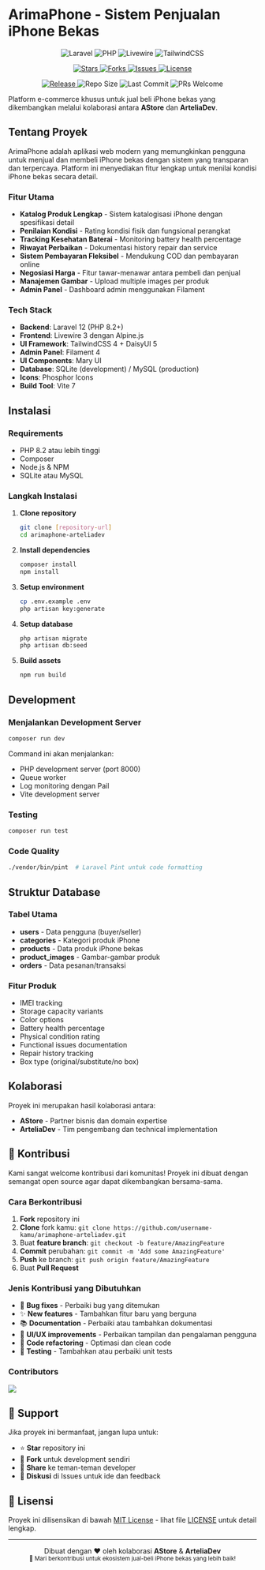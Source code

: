 # ArimaPhone - Sistem Penjualan iPhone Bekas

<p align="center">
  <img src="https://img.shields.io/badge/Laravel-12-FF2D20?style=for-the-badge&logo=laravel&logoColor=white" alt="Laravel">
  <img src="https://img.shields.io/badge/PHP-8.2+-777BB4?style=for-the-badge&logo=php&logoColor=white" alt="PHP">
  <img src="https://img.shields.io/badge/Livewire-3-4E56A6?style=for-the-badge&logo=livewire&logoColor=white" alt="Livewire">
  <img src="https://img.shields.io/badge/TailwindCSS-4-06B6D4?style=for-the-badge&logo=tailwindcss&logoColor=white" alt="TailwindCSS">
</p>

<p align="center">
  <a href="https://github.com/denis156/arimaphone-arteliadev/stargazers">
    <img src="https://img.shields.io/github/stars/denis156/arimaphone-arteliadev?style=social" alt="Stars">
  </a>
  <a href="https://github.com/denis156/arimaphone-arteliadev/fork">
    <img src="https://img.shields.io/github/forks/denis156/arimaphone-arteliadev?style=social" alt="Forks">
  </a>
  <a href="https://github.com/denis156/arimaphone-arteliadev/issues">
    <img src="https://img.shields.io/github/issues/denis156/arimaphone-arteliadev" alt="Issues">
  </a>
  <a href="https://github.com/denis156/arimaphone-arteliadev/blob/main/LICENSE">
    <img src="https://img.shields.io/github/license/denis156/arimaphone-arteliadev" alt="License">
  </a>
</p>

<p align="center">
  <a href="https://github.com/denis156/arimaphone-arteliadev/releases">
    <img src="https://img.shields.io/github/v/release/denis156/arimaphone-arteliadev?include_prereleases" alt="Release">
  </a>
  <img src="https://img.shields.io/github/repo-size/denis156/arimaphone-arteliadev" alt="Repo Size">
  <img src="https://img.shields.io/github/last-commit/denis156/arimaphone-arteliadev" alt="Last Commit">
  <img src="https://img.shields.io/badge/PRs-welcome-brightgreen.svg" alt="PRs Welcome">
</p>

Platform e-commerce khusus untuk jual beli iPhone bekas yang dikembangkan melalui kolaborasi antara **AStore** dan **ArteliaDev**.

## Tentang Proyek

ArimaPhone adalah aplikasi web modern yang memungkinkan pengguna untuk menjual dan membeli iPhone bekas dengan sistem yang transparan dan terpercaya. Platform ini menyediakan fitur lengkap untuk menilai kondisi iPhone bekas secara detail.

### Fitur Utama

- **Katalog Produk Lengkap** - Sistem katalogisasi iPhone dengan spesifikasi detail
- **Penilaian Kondisi** - Rating kondisi fisik dan fungsional perangkat
- **Tracking Kesehatan Baterai** - Monitoring battery health percentage
- **Riwayat Perbaikan** - Dokumentasi history repair dan service
- **Sistem Pembayaran Fleksibel** - Mendukung COD dan pembayaran online
- **Negosiasi Harga** - Fitur tawar-menawar antara pembeli dan penjual
- **Manajemen Gambar** - Upload multiple images per produk
- **Admin Panel** - Dashboard admin menggunakan Filament

### Tech Stack

- **Backend**: Laravel 12 (PHP 8.2+)
- **Frontend**: Livewire 3 dengan Alpine.js
- **UI Framework**: TailwindCSS 4 + DaisyUI 5
- **Admin Panel**: Filament 4
- **UI Components**: Mary UI
- **Database**: SQLite (development) / MySQL (production)
- **Icons**: Phosphor Icons
- **Build Tool**: Vite 7

## Instalasi

### Requirements
- PHP 8.2 atau lebih tinggi
- Composer
- Node.js & NPM
- SQLite atau MySQL

### Langkah Instalasi

1. **Clone repository**
   ```bash
   git clone [repository-url]
   cd arimaphone-arteliadev
   ```

2. **Install dependencies**
   ```bash
   composer install
   npm install
   ```

3. **Setup environment**
   ```bash
   cp .env.example .env
   php artisan key:generate
   ```

4. **Setup database**
   ```bash
   php artisan migrate
   php artisan db:seed
   ```

5. **Build assets**
   ```bash
   npm run build
   ```

## Development

### Menjalankan Development Server
```bash
composer run dev
```
Command ini akan menjalankan:
- PHP development server (port 8000)
- Queue worker
- Log monitoring dengan Pail
- Vite development server

### Testing
```bash
composer run test
```

### Code Quality
```bash
./vendor/bin/pint  # Laravel Pint untuk code formatting
```

## Struktur Database

### Tabel Utama
- **users** - Data pengguna (buyer/seller)
- **categories** - Kategori produk iPhone
- **products** - Data produk iPhone bekas
- **product_images** - Gambar-gambar produk
- **orders** - Data pesanan/transaksi

### Fitur Produk
- IMEI tracking
- Storage capacity variants
- Color options
- Battery health percentage
- Physical condition rating
- Functional issues documentation
- Repair history tracking
- Box type (original/substitute/no box)

## Kolaborasi

Proyek ini merupakan hasil kolaborasi antara:

- **AStore** - Partner bisnis dan domain expertise
- **ArteliaDev** - Tim pengembang dan technical implementation

## 🤝 Kontribusi

Kami sangat welcome kontribusi dari komunitas! Proyek ini dibuat dengan semangat open source agar dapat dikembangkan bersama-sama.

### Cara Berkontribusi

1. **Fork** repository ini
2. **Clone** fork kamu: `git clone https://github.com/username-kamu/arimaphone-arteliadev.git`
3. Buat **feature branch**: `git checkout -b feature/AmazingFeature`
4. **Commit** perubahan: `git commit -m 'Add some AmazingFeature'`
5. **Push** ke branch: `git push origin feature/AmazingFeature`
6. Buat **Pull Request**

### Jenis Kontribusi yang Dibutuhkan

- 🐛 **Bug fixes** - Perbaiki bug yang ditemukan
- ✨ **New features** - Tambahkan fitur baru yang berguna
- 📚 **Documentation** - Perbaiki atau tambahkan dokumentasi
- 🎨 **UI/UX improvements** - Perbaikan tampilan dan pengalaman pengguna
- 🔧 **Code refactoring** - Optimasi dan clean code
- 🧪 **Testing** - Tambahkan atau perbaiki unit tests

### Contributors

<a href="https://github.com/denis156/arimaphone-arteliadev/graphs/contributors">
  <img src="https://contrib.rocks/image?repo=denis156/arimaphone-arteliadev" />
</a>

## 💖 Support

Jika proyek ini bermanfaat, jangan lupa untuk:

- ⭐ **Star** repository ini
- 🍴 **Fork** untuk development sendiri
- 📢 **Share** ke teman-teman developer
- 💬 **Diskusi** di Issues untuk ide dan feedback

## 📄 Lisensi

Proyek ini dilisensikan di bawah [MIT License](https://opensource.org/licenses/MIT) - lihat file [LICENSE](LICENSE) untuk detail lengkap.

---

<p align="center">
  Dibuat dengan ❤️ oleh kolaborasi <strong>AStore</strong> & <strong>ArteliaDev</strong>
  <br>
  <sub>🚀 Mari berkontribusi untuk ekosistem jual-beli iPhone bekas yang lebih baik!</sub>
</p>
